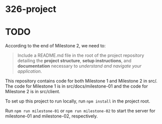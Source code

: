 # 326-project

# TODO

According to the end of Milestone 2, we need to:

> Include a README.md file in the root of the project repository detailing the **project structure**, **setup instructions**, and **documentation** necessary to _understand and navigate your application_.

This repository contains code for both Milestone 1 and Milestone 2 in src/. The code for Milestone 1 is in src/docs/milestone-01 and the code for Milestone 2 is in src/client.

To set up this project to run locally, run `npm install` in the project root.

Run `npm run milestone-01` or `npm run milestone-02` to start the server for milestone-01 and milestone-02, respectively.
